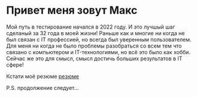 # Привет меня зовут Макс

Мой путь в тестирование начался в 2022 году. И это лучшый шаг сделаный за 32 года в моей жизни! 
Раньше как и многие ни когда не был связан с IT профессией, но всегда был уверенным пользователем. 
Для меня ни когда не было проблемы разобраться со всем тем что связано с компьютером и IT-технологиями, но всё это было как хобби. Сейчас же это для смысл, смысл достичь больших результатов в IT сфере! 

Кстати моё резюме  [резюме](https://spb.hh.ru/resume/b076a67dff0b2609550039ed1f62776a6f4d35 "резюме")

P.S. продолжение следует...
